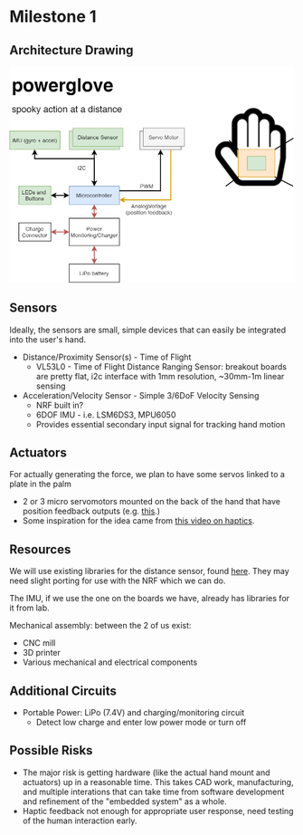 # Milestone 1

## Architecture Drawing

![Architecture Drawing](../img/architecture.png)

## Sensors

Ideally, the sensors are small, simple devices that can easily be integrated into the user's hand. 

* Distance/Proximity Sensor(s) - Time of Flight
    * VL53L0 - Time of Flight Distance Ranging Sensor: breakout boards are pretty flat, i2c interface with 1mm resolution, ~30mm-1m linear sensing
* Acceleration/Velocity Sensor - Simple 3/6DoF Velocity Sensing
    * NRF built in? 
    * 6DOF IMU - i.e. LSM6DS3, MPU6050
    * Provides essential secondary input signal for tracking hand motion

## Actuators

For actually generating the force, we plan to have some servos linked to a plate in the palm

* 2 or 3 micro servomotors mounted on the back of the hand that have position feedback outputs (e.g. [this](https://www.pololu.com/product/3436).)
* Some inspiration for the idea came from [this video on haptics](https://www.youtube.com/watch?v=UFgp7A1IK7o).

## Resources

We will use existing libraries for the distance sensor, found [here](https://www.st.com/en/embedded-software/stsw-img005.html). They may need slight porting for use with the NRF which we can do.

The IMU, if we use the one on the boards we have, already has libraries for it from lab.

Mechanical assembly: between the 2 of us exist:
* CNC mill
* 3D printer
* Various mechanical and electrical components


## Additional Circuits

* Portable Power: LiPo (7.4V) and charging/monitoring circuit
    * Detect low charge and enter low power mode or turn off

## Possible Risks

* The major risk is getting hardware (like the actual hand mount and actuators) up in a reasonable time. This takes CAD work, manufacturing, and multiple interations that can take time from software development and refinement of the "embedded system" as a whole.
* Haptic feedback not enough for appropriate user response, need testing of the human interaction early.